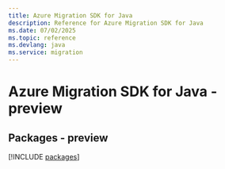 ```yaml
---
title: Azure Migration SDK for Java
description: Reference for Azure Migration SDK for Java
ms.date: 07/02/2025
ms.topic: reference
ms.devlang: java
ms.service: migration
---
```

# Azure Migration SDK for Java - preview
## Packages - preview
[!INCLUDE [packages](migration-index.md)]